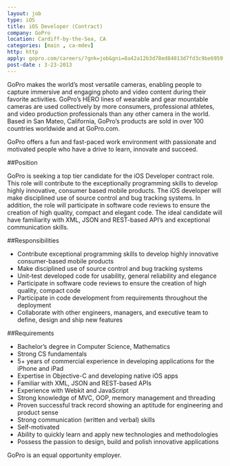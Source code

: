 ```yaml
---
layout: job
type: iOS
title: iOS Developer (Contract)
company: GoPro
location: Cardiff-by-the-Sea, CA
categories: [main , ca-mdev]
http: http
apply: gopro.com/careers/?gnk=job&gni=8a42a12b3d78ed84013d7fd3c9be6959
post-date : 3-23-2013
---
```


GoPro makes the world’s most versatile cameras, enabling people to capture immersive and engaging photo and video content during their favorite activities. GoPro’s HERO lines of wearable and gear mountable cameras are used collectively by more consumers, professional athletes, and video production professionals than any other camera in the world. Based in San Mateo, California, GoPro’s products are sold in over 100 countries worldwide and at GoPro.com. 

GoPro offers a fun and fast-paced work environment with passionate and motivated people who have a drive to learn, innovate and succeed.

##Position

GoPro is seeking a top tier candidate for the iOS Developer contract role. This role will contribute to the exceptionally programming skills to develop highly innovative, consumer based mobile products. The iOS developer will make disciplined use of source control and bug tracking systems. In addition, the role will participate in software code reviews to ensure the creation of high quality, compact and elegant code. The ideal candidate will have familiarity with XML, JSON and REST-based API’s and exceptional communication skills.

##Responsibilities

* Contribute exceptional programming skills to develop highly innovative consumer-based mobile products
* Make disciplined use of source control and bug tracking systems
* Unit-test developed code for usability, general reliability and elegance
* Participate in software code reviews to ensure the creation of high quality, compact code 
* Participate in code development from requirements throughout the deployment
* Collaborate with other engineers, managers, and executive team to define, design and ship new features

##Requirements

* Bachelor’s degree in Computer Science, Mathematics
* Strong CS fundamentals 
* 5+ years of commercial experience in developing applications for the iPhone and iPad
* Expertise in Objective-C and developing native iOS apps
* Familiar with XML, JSON and REST-based APIs
* Experience with Webkit and JavaScript
* Strong knowledge of MVC, OOP, memory management and threading
* Proven successful track record showing an aptitude for engineering and product sense
* Strong communication (written and verbal) skills
* Self-motivated 
* Ability to quickly learn and apply new technologies and methodologies
* Possess the passion to design, build and polish innovative applications


GoPro is an equal opportunity employer.